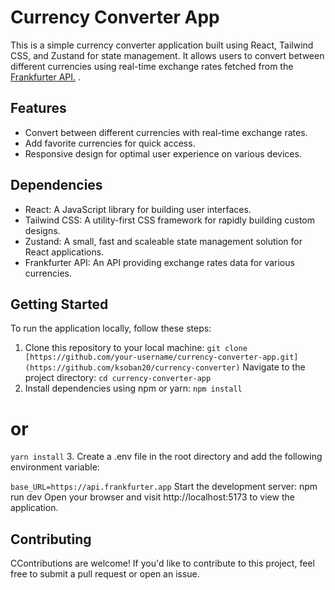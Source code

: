 
# Currency Converter App

This is a simple currency converter application built using React, Tailwind CSS, and Zustand for state management. It allows users to convert between different currencies using real-time exchange rates fetched from the [Frankfurter API.]( https://api.frankfurter.app)
.


## Features

- Convert between different currencies with real-time exchange rates.
- Add favorite currencies for quick access.
- Responsive design for optimal user experience on various devices.


## Dependencies

- React: A JavaScript library for building user interfaces.
- Tailwind CSS: A utility-first CSS framework for rapidly building custom designs.
- Zustand: A small, fast and scaleable state management solution for React applications.
- Frankfurter API: An API providing exchange rates data for various currencies.
## Getting Started

To run the application locally, follow these steps:

1. Clone this repository to your local machine:
`git clone [https://github.com/your-username/currency-converter-app.git](https://github.com/ksoban20/currency-converter)`
Navigate to the project directory:
`cd currency-converter-app`
2. Install dependencies using npm or yarn:
`npm install`
# or
`yarn install`
3. Create a .env file in the root directory and add the following environment variable:

`base_URL=https://api.frankfurter.app`
Start the development server:
npm run dev
Open your browser and visit http://localhost:5173 to view the application.
    
## Contributing

CContributions are welcome! If you'd like to contribute to this project, feel free to submit a pull request or open an issue.

